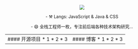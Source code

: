 <!--### Hi there 👋-->

<!--
**chenjun1127/chenjun1127** is a ✨ _special_ ✨ repository because its `README.md` (this file) appears on your GitHub profile.

Here are some ideas to get you started:

- 🔭 I’m currently working on ...
- 🌱 I’m currently learning ...
- 👯 I’m looking to collaborate on ...
- 🤔 I’m looking for help with ...
- 💬 Ask me about ...
- 📫 How to reach me: ...
- 😄 Pronouns: ...
- ⚡ Fun fact: ...
-->


  


 
<p align="center">
  <img src="https://github-readme-stats.vercel.app/api?username=chenjun1127&show_icons=true&theme=graywhite"/>
</p>
<p align="center">- ⚒️ Langs: JavaScript & Java & CSS  </p>  
<p align="center">- 😄 全栈工程师一枚，专注前后端各种技术架构研究...</p> 
<table style="margin-left: auto; margin-right: auto;">
        <tr>
            <td>
                <!--左侧内容-->
                #### 开源项目
		    * 1
		    * 2
		    * 3
            </td>
            <td>
                <!--右侧内容-->
                #### 博客
		    * 1
		    * 2
		    * 3
            </td>
        </tr>
    </table>
 
 


	
 



 
